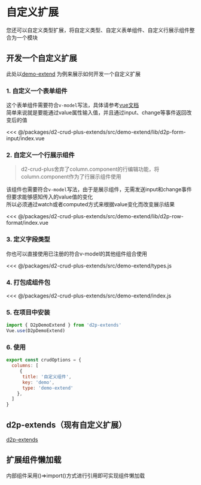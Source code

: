 # 自定义扩展
您还可以自定义类型扩展，将自定义类型、自定义表单组件、自定义行展示组件整合为一个模块  

## 开发一个自定义扩展
此处以[demo-extend](https://github.com/greper/d2-crud-plus/tree/master/packages/d2-crud-plus-extends/src/demo-extend)
为例来展示如何开发一个自定义扩展    

### 1. 自定义一个表单组件
这个表单组件需要符合`v-model`写法，具体请参考[vue文档](https://cn.vuejs.org/v2/guide/components-custom-events.html#自定义组件的-v-model)     
简单来说就是要能通过value属性输入值，并且通过input、change等事件返回改变后的值

<<< @/packages/d2-crud-plus-extends/src/demo-extend/lib/d2p-form-input/index.vue

### 2. 自定义一个行展示组件
>d2-crud-plus舍弃了column.component的行编辑功能，将column.component作为了行展示组件使用

该组件也需要符合`v-model`写法，由于是展示组件，无需发送input和change事件   
但要求能够感知传入的value值的变化   
所以必须通过watch或者computed方式来根据value变化而改变展示结果



<<< @/packages/d2-crud-plus-extends/src/demo-extend/lib/d2p-row-format/index.vue


### 3. 定义字段类型

你也可以直接使用已注册的符合v-model的其他组件组合使用

<<< @/packages/d2-crud-plus-extends/src/demo-extend/types.js


### 4. 打包成组件包

<<< @/packages/d2-crud-plus-extends/src/demo-extend/index.js


### 5. 在项目中安装

```js
import { D2pDemoExtend } from 'd2p-extends' 
Vue.use(D2pDemoExtend)
```
### 6. 使用
```js
export const crudOptions = {
  columns: [
     {
      title: '自定义组件',
      key: 'demo',
      type: 'demo-extend'
    }, 
  ]
}

```

## d2p-extends（现有自定义扩展）
[d2p-extends](https://github.com/greper/d2-crud-plus/tree/master/packages/d2-crud-plus-extends)



## 扩展组件懒加载
内部组件采用()=>import()方式进行引用即可实现组件懒加载


